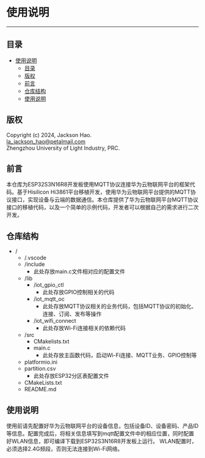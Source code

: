 # 使用说明

---

## 目录
- [使用说明](#使用说明)
  - [目录](#目录)
  - [版权](#版权)
  - [前言](#前言)
  - [仓库结构](#仓库结构)
  - [使用说明](#使用说明-1)

## 版权
Copyright (c) 2024, Jackson Hao.<br>
la_jackson_hao@petalmail.com<br>
Zhengzhou University of Light Industry, PRC.

## 前言
本仓库为ESP32S3N16R8开发板使用MQTT协议连接华为云物联网平台的框架代码。基于Hisilicon Hi3861平台移植开发，使用华为云物联网平台提供的MQTT协议接口，实现设备与云端的数据通信。本仓库提供了华为云物联网平台MQTT协议接口的移植代码，以及一个简单的示例代码，开发者可以根据自己的需求进行二次开发。
## 仓库结构
- /
  - /.vscode
  - /include
    - 此处存放main.c文件相对应的配置文件 
  - /lib
    - /iot_gpio_ctl
      - 此处存放GPIO控制相关的代码
    - /iot_mqtt_oc
      - 此处存放MQTT协议相关的业务代码，包括MQTT协议的初始化、连接、订阅、发布等操作
    - /iot_wifi_connect
      - 此处存放Wi-Fi连接相关的依赖代码
  - /src
    - CMakelists.txt
    - main.c
      - 此处存放主函数代码，启动Wi-Fi连接、MQTT业务、GPIO控制等
  - platformio.ini
  - partition.csv
    - 此处存放ESP32分区表配置文件
  - CMakeLists.txt
  - README.md

## 使用说明
使用前请先配置好华为云物联网平台的设备信息，包括设备ID、设备密码、产品ID等信息。配置完成后，将相关信息填写到mqtt配置文件中的相应位置，同时配置好WLAN信息，即可编译下载到ESP32S3N16R8开发板上运行。
WLAN配置时，必须选择2.4G频段，否则无法连接到Wi-Fi网络。
